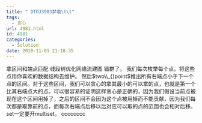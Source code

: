 ```yaml
---
title: " DTOJ3983梦境\t\t"
tags:
  - 贪心
url: 4981.html
id: 4981
categories:
  - Solution
date: 2018-11-01 21:18:35
---
```


拿区间和端点匹配 线段树优化网络流建图 错群了。 我们每次枚举每个点。将这些点用你喜欢的数据结构去维护。 然后$two\\_{}point$推出所有右端点小于下一个点的区间。对于这些区间，我们可以贪心的拿其最小的可以拿的点，也就是第一个比其右端点大的点。可以很容易的证明这样贪心是正确的，因为我们假设当前点被现在这个区间用掉了，之后的区间不会因为这个点被用掉而不能贡献，因为我们每次都是取靠前的点，而每次右端点后移以后对应可以取的点的范围也会相对后移。 set一定要开multiset。 cccccccc